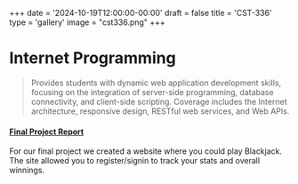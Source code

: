 +++
date = '2024-10-19T12:00:00-00:00'
draft = false
title = 'CST-336'
type = 'gallery'
image = "cst336.png"
+++
# Internet Programming
>Provides students with dynamic web application development skills, focusing on the integration of server-side programming, database connectivity, and client-side scripting. Coverage includes the Internet architecture, responsive design, RESTful web services, and Web APIs.


#### [Final Project Report](/file/CST336_Final_Project_Report.pdf)
For our final project we created a website where you could play Blackjack. The site allowed you to register/signin to track your stats and overall winnings.